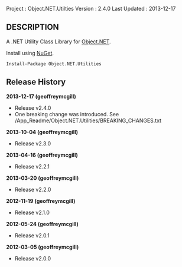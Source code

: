 ﻿Project      : Object.NET.Utilties
Version      : 2.4.0
Last Updated : 2013-12-17

## DESCRIPTION

A .NET Utility Class Library for [Object.NET](http://object.net/).

Install using [NuGet](http://nuget.org/packages/Object.NET.Utilities).

    Install-Package Object.NET.Utilities

## Release History

**2013-12-17 (geoffreymcgill)**

- Release v2.4.0
- One breaking change was introduced. See /App_Readme/Object.NET.Utilities/BREAKING_CHANGES.txt


**2013-10-04 (geoffreymcgill)**

- Release v2.3.0


**2013-04-16 (geoffreymcgill)**

- Release v2.2.1

**2013-03-20 (geoffreymcgill)**

- Release v2.2.0


**2012-11-19 (geoffreymcgill)**

- Release v2.1.0


**2012-05-24 (geoffreymcgill)**

- Release v2.0.1


**2012-03-05 (geoffreymcgill)**

- Release v2.0.0